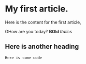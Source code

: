 # My first article.

Here is the content for the first article,

GHow are you today? **BOld** *Italics*

## Here is another heading

```
Here is some code
```